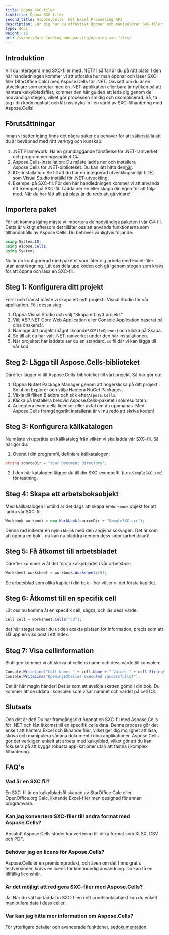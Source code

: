 ```yaml
---
title: Öppna SXC-filer
linktitle: Öppna SXC-filer
second_title: Aspose.Cells .NET Excel Processing API
description: Lär dig hur du effektivt öppnar och manipulerar SXC-filer i .NET med Aspose.Cells. En steg-för-steg handledning med kodexempel.
type: docs
weight: 15
url: /sv/net/data-loading-and-parsing/opening-sxc-files/
---
```

## Introduktion
Vill du interagera med SXC-filer med .NET? I så fall är du på rätt plats! I den här handledningen kommer vi att utforska hur man öppnar och läser SXC-filer (StarOffice Calc) med Aspose.Cells för .NET. Oavsett om du är en utvecklare som arbetar med en .NET-applikation eller bara är nyfiken på att hantera kalkylbladsfiler, kommer den här guiden att leda dig genom de nödvändiga stegen, vilket gör processen smidig och okomplicerad. 
Så, ta tag i din kodningshatt och låt oss dyka in i en värld av SXC-filhantering med Aspose.Cells!
## Förutsättningar
Innan vi sätter igång finns det några saker du behöver för att säkerställa att du är beväpnad med rätt verktyg och kunskap:
1. .NET Framework: Ha en grundläggande förståelse för .NET-ramverket och programmeringsspråket C#.
2.  Aspose.Cells-installation: Du måste ladda ner och installera Aspose.Cells for .NET-biblioteket. Du kan lätt hitta den[här](https://releases.aspose.com/cells/net/).
3. IDE-installation: Se till att du har en integrerad utvecklingsmiljö (IDE) som Visual Studio inställd för .NET-utveckling.
4. Exempel på SXC-fil: För den här handledningen kommer vi att använda ett exempel på SXC-fil. Ladda ner en eller skapa din egen för att följa med.
När du har fått allt på plats är du redo att gå vidare!
## Importera paket
För att komma igång måste vi importera de nödvändiga paketen i vår C#-fil. Detta är viktigt eftersom det tillåter oss att använda funktionerna som tillhandahålls av Aspose.Cells. Du behöver vanligtvis följande:
```csharp
using System.IO;
using Aspose.Cells;
using System;
```
Nu är du konfigurerad med paketet som låter dig arbeta med Excel-filer utan ansträngning. Låt oss dela upp koden och gå igenom stegen som krävs för att öppna och läsa en SXC-fil.

## Steg 1: Konfigurera ditt projekt
Först och främst måste vi skapa ett nytt projekt i Visual Studio för vår applikation. Följ dessa steg:
1. Öppna Visual Studio och välj "Skapa ett nytt projekt."
2. Välj ASP.NET Core Web Application eller Console Application baserat på dina önskemål.
3.  Namnge ditt projekt (något liknande`SXCFileOpener`) och klicka på Skapa.
4. Se till att du har valt .NET-ramverket under den här installationen.
5.  När projektet har laddats ser du en standard`.cs` fil där vi kan lägga till vår kod.
## Steg 2: Lägga till Aspose.Cells-biblioteket
Därefter lägger vi till Aspose.Cells-biblioteket till vårt projekt. Så här gör du:
1. Öppna NuGet Package Manager genom att högerklicka på ditt projekt i Solution Explorer och välja Hantera NuGet Packages.
2.  Växla till fliken Bläddra och sök efter`Aspose.Cells`.
3. Klicka på Installera bredvid Aspose.Cells-paketet i sökresultaten.
4. Acceptera eventuella licenser eller avtal om du uppmanas.
Med Aspose.Cells framgångsrikt installerat är vi nu redo att skriva koden!
## Steg 3: Konfigurera källkatalogen
Nu måste vi upprätta en källkatalog från vilken vi ska ladda vår SXC-fil. Så här gör du:
1. Överst i din programfil, definiera källkatalogen:
```csharp
string sourceDir = "Your Document Directory";
```
2.  I den här katalogen lägger du till din SXC-exempelfil (t.ex.`SampleSXC.sxc`) för testning.
## Steg 4: Skapa ett arbetsboksobjekt
 Med källkatalogen inställd är det dags att skapa en`Workbook` objekt för att ladda vår SXC-fil:
```csharp
Workbook workbook = new Workbook(sourceDir + "SampleSXC.sxc");
```
 Denna rad initierar en ny`Workbook` med den angivna sökvägen. Det är som att öppna en bok - du kan nu bläddra igenom dess sidor (arbetsblad)!
## Steg 5: Få åtkomst till arbetsbladet
Därefter kommer vi åt det första kalkylbladet i vår arbetsbok:
```csharp
Worksheet worksheet = workbook.Worksheets[0];
```
Se arbetsblad som olika kapitel i din bok – här väljer vi det första kapitlet.
## Steg 6: Åtkomst till en specifik cell
 Låt oss nu komma åt en specifik cell, säg`C3`, och läs dess värde:
```csharp
Cell cell = worksheet.Cells["C3"];
```
det här steget pekar du ut den exakta platsen för information, precis som att slå upp en viss post i ett index. 
## Steg 7: Visa cellinformation
Slutligen kommer vi att skriva ut cellens namn och dess värde till konsolen:
```csharp
Console.WriteLine("Cell Name: " + cell.Name + " Value: " + cell.StringValue);
Console.WriteLine("OpeningSXCFiles executed successfully!");
```
Det är här magin händer! Det är som att avslöja skatten gömd i din bok. Du kommer att se utdata i konsolen som visar namnet och värdet på cell C3.

## Slutsats
Och det är det! Du har framgångsrikt öppnat en SXC-fil med Aspose.Cells för .NET och fått åtkomst till en specifik cells data. Denna process gör det enkelt att hantera Excel och liknande filer, vilket ger dig möjlighet att läsa, skriva och manipulera sådana dokument i dina applikationer. 
Aspose.Cells gör det verkligen enkelt att arbeta med kalkylblad, vilket gör att du kan fokusera på att bygga robusta applikationer utan att fastna i komplex filhantering.
## FAQ's
### Vad är en SXC fil?
En SXC-fil är en kalkylbladsfil skapad av StarOffice Calc eller OpenOffice.org Calc, liknande Excel-filer men designad för annan programvara.
### Kan jag konvertera SXC-filer till andra format med Aspose.Cells?
Absolut! Aspose.Cells stöder konvertering till olika format som XLSX, CSV och PDF.
### Behöver jag en licens för Aspose.Cells?
 Aspose.Cells är en premiumprodukt, och även om det finns gratis testversioner, krävs en licens för kontinuerlig användning. Du kan få en tillfällig licens[här](https://purchase.aspose.com/temporary-license/).
### Är det möjligt att redigera SXC-filer med Aspose.Cells?
Ja! När du väl har laddat in SXC-filen i ett arbetsboksobjekt kan du enkelt manipulera data i dess celler.
### Var kan jag hitta mer information om Aspose.Cells?
 För ytterligare detaljer och avancerade funktioner, se[dokumentation](https://reference.aspose.com/cells/net/).